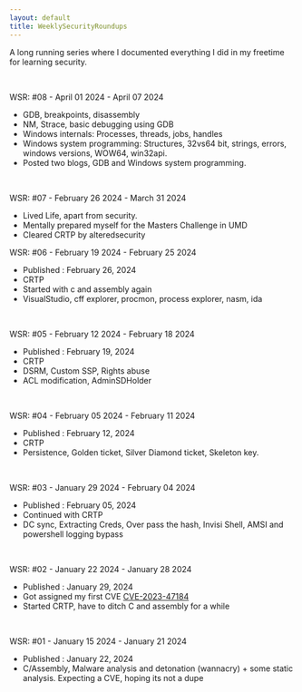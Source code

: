 ```yaml
---
layout: default
title: WeeklySecurityRoundups
---
```


A long running series where I documented everything I did in my freetime for learning security.




<br>

WSR: #08 - April 01 2024 - April 07 2024
* GDB, breakpoints, disassembly
* NM, Strace, basic debugging using GDB
* Windows internals: Processes, threads, jobs, handles
* Windows system programming: Structures, 32vs64 bit, strings, errors, windows versions, WOW64, win32api.
* Posted two blogs, GDB and Windows system programming.

<br>

WSR: #07 - February 26 2024 - March 31 2024
* Lived Life, apart from security.
* Mentally prepared myself for the Masters Challenge in UMD
* Cleared CRTP by alteredsecurity


WSR: #06 - February 19 2024 - February 25 2024
* Published : February 26, 2024
* CRTP
* Started with c and assembly again
* VisualStudio, cff explorer, procmon, process explorer, nasm, ida

<br>

WSR: #05 - February 12 2024 - February 18 2024
* Published : February 19, 2024
* CRTP
* DSRM, Custom SSP, Rights abuse
* ACL modification, AdminSDHolder

<br>

WSR: #04 - February 05 2024 - February 11 2024
* Published : February 12, 2024
* CRTP
* Persistence, Golden ticket, Silver Diamond ticket, Skeleton key.

<br>

WSR: #03 - January 29 2024 - February 04 2024
* Published : February 05, 2024
* Continued with CRTP
* DC sync, Extracting Creds, Over pass the hash, Invisi Shell, AMSI and powershell logging bypass

<br>

WSR: #02 - January 22 2024 - January 28 2024
* Published : January 29, 2024
* Got assigned my first CVE [CVE-2023-47184](https://www.cve.org/CVERecord?id=CVE-2023-47184)
* Started CRTP, have to ditch C and assembly for a while

<br>

WSR: #01 - January 15 2024 - January 21 2024
* Published : January 22, 2024
* C/Assembly, Malware analysis and detonation (wannacry) + some static analysis. Expecting a CVE, hoping its not a dupe
